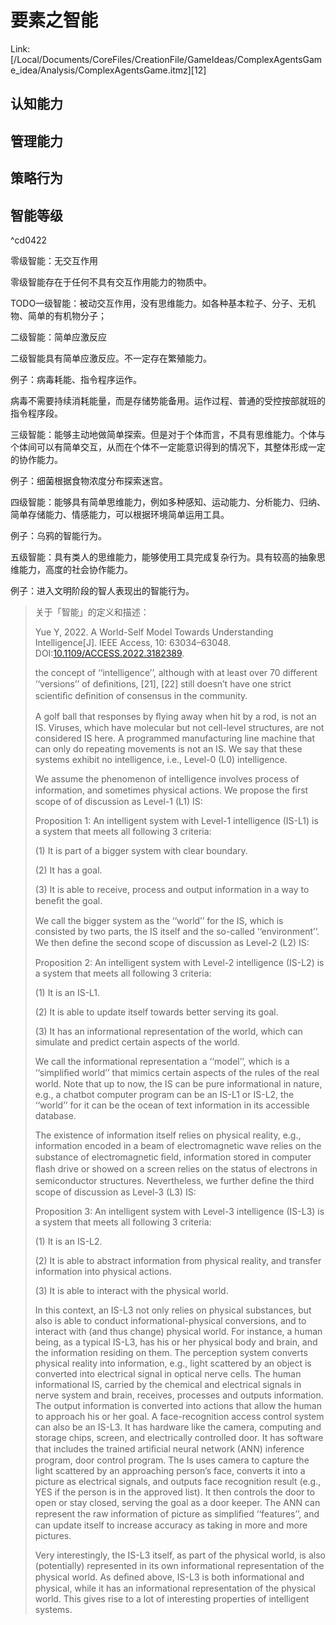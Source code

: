 # 要素之智能

Link: [/Local/Documents/CoreFiles/CreationFile/GameIdeas/ComplexAgentsGame_idea/Analysis/ComplexAgentsGame.itmz][12]

## 认知能力

## 管理能力

## 策略行为


## 智能等级

^cd0422

零级智能：无交互作用

零级智能存在于任何不具有交互作用能力的物质中。

TODO一级智能：被动交互作用，没有思维能力。如各种基本粒子、分子、无机物、简单的有机物分子；

二级智能：简单应激反应

二级智能具有简单应激反应。不一定存在繁殖能力。

例子：病毒耗能、指令程序运作。

病毒不需要持续消耗能量，而是存储势能备用。运作过程、普通的受控按部就班的指令程序段。

三级智能：能够主动地做简单探索。但是对于个体而言，不具有思维能力。个体与个体间可以有简单交互，从而在个体不一定能意识得到的情况下，其整体形成一定的协作能力。

例子：细菌根据食物浓度分布探索迷宫。

四级智能：能够具有简单思维能力，例如多种感知、运动能力、分析能力、归纳、简单存储能力、情感能力，可以根据环境简单运用工具。

例子：乌鸦的智能行为。

五级智能：具有类人的思维能力，能够使用工具完成复杂行为。具有较高的抽象思维能力，高度的社会协作能力。

例子：进入文明阶段的智人表现出的智能行为。


> 关于「智能」的定义和描述：
> 
> Yue Y, 2022. A World-Self Model Towards Understanding Intelligence[J]. IEEE Access, 10: 63034–63048. DOI:[10.1109/ACCESS.2022.3182389](https://doi.org/10.1109/ACCESS.2022.3182389).
> 
> the concept of ‘‘intelligence’’, although with at least over 70 different ‘‘versions’’ of deﬁnitions, [21], [22] still doesn’t have one strict scientiﬁc deﬁnition of consensus in the community.
> 
> A golf ball that responses by ﬂying away when hit by a rod, is not an IS. Viruses, which have molecular but not cell-level structures, are not considered IS here. A programmed manufacturing line machine that can only do repeating movements is not an IS. We say that these systems exhibit no intelligence, i.e., Level-0 (L0) intelligence.
> 
> We assume the phenomenon of intelligence involves process of information, and sometimes physical actions. We propose the ﬁrst scope of of discussion as Level-1 (L1) IS:
> 
> Proposition 1: An intelligent system with Level-1 intelligence (IS-L1) is a system that meets all following 3 criteria:
> 
> (1) It is part of a bigger system with clear boundary.
> 
> (2) It has a goal.
> 
> (3) It is able to receive, process and output information in a way to beneﬁt the goal.
> 
> We call the bigger system as the ‘‘world’’ for the IS, which is consisted by two parts, the IS itself and the so-called ‘‘environment’’. We then deﬁne the second scope of discussion as Level-2 (L2) IS:
> 
> Proposition 2: An intelligent system with Level-2 intelligence (IS-L2) is a system that meets all following 3 criteria:
> 
> (1) It is an IS-L1.
> 
> (2) It is able to update itself towards better serving its goal.
> 
> (3) It has an informational representation of the world, which can simulate and predict certain aspects of the world.
> 
> We call the informational representation a ‘‘model’’, which is a ‘‘simpliﬁed world’’ that mimics certain aspects of the rules of the real world. Note that up to now, the IS can be pure informational in nature, e.g., a chatbot computer program can be an IS-L1 or IS-L2, the ‘‘world’’ for it can be the ocean of text information in its accessible database.
> 
> The existence of information itself relies on physical reality, e.g., information encoded in a beam of electromagnetic wave relies on the substance of electromagnetic ﬁeld, information stored in computer ﬂash drive or showed on a screen relies on the status of electrons in semiconductor structures. Nevertheless, we further deﬁne the third scope of discussion as Level-3 (L3) IS:
> 
> Proposition 3: An intelligent system with Level-3 intelligence (IS-L3) is a system that meets all following 3 criteria:
> 
> (1) It is an IS-L2.
> 
> (2) It is able to abstract information from physical reality, and transfer information into physical actions.
> 
> (3) It is able to interact with the physical world.
> 
> In this context, an IS-L3 not only relies on physical substances, but also is able to conduct informational-physical conversions, and to interact with (and thus change) physical world. For instance, a human being, as a typical IS-L3, has his or her physical body and brain, and the information residing on them. The perception system converts physical reality into information, e.g., light scattered by an object is converted into electrical signal in optical nerve cells. The human informational IS, carried by the chemical and electrical signals in nerve system and brain, receives, processes and outputs information. The output information is converted into actions that allow the human to approach his or her goal. A face-recognition access control system can also be an IS-L3. It has hardware like the camera, computing and storage chips, screen, and electrically controlled door. It has software that includes the trained artiﬁcial neural network (ANN) inference program, door control program. The Is uses camera to capture the light scattered by an approaching person’s face, converts it into a picture as electrical signals, and outputs face recognition result (e.g., YES if the person is in the approved list). It then controls the door to open or stay closed, serving the goal as a door keeper. The ANN can represent the raw information of picture as simpliﬁed ‘‘features’’, and can update itself to increase accuracy as taking in more and more pictures.
> 
> Very interestingly, the IS-L3 itself, as part of the physical world, is also (potentially) represented in its own informational representation of the physical world. As deﬁned above, IS-L3 is both informational and physical, while it has an informational representation of the physical world. This gives rise to a lot of interesting properties of intelligent systems.
> 


